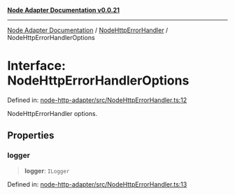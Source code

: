 [**Node Adapter Documentation v0.0.21**](../../README.md)

***

[Node Adapter Documentation](../../modules.md) / [NodeHttpErrorHandler](../README.md) / NodeHttpErrorHandlerOptions

# Interface: NodeHttpErrorHandlerOptions

Defined in: [node-http-adapter/src/NodeHttpErrorHandler.ts:12](https://github.com/stonemjs/node-http-adapter/blob/536e0dac6f971d10122453661aa60ac1371c6317/src/NodeHttpErrorHandler.ts#L12)

NodeHttpErrorHandler options.

## Properties

### logger

> **logger**: `ILogger`

Defined in: [node-http-adapter/src/NodeHttpErrorHandler.ts:13](https://github.com/stonemjs/node-http-adapter/blob/536e0dac6f971d10122453661aa60ac1371c6317/src/NodeHttpErrorHandler.ts#L13)
